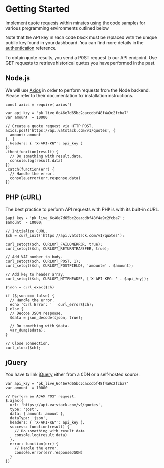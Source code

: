 # Getting Started

Implement quote requests within minutes using the code samples for various programming environments outlined below.

Note that the API key in each code block must be replaced with the unique public key found in your dashboard. You can find more details in the [authentication](https://vatstack.com/docs/authentication) reference.

To obtain quote results, you send a POST request to our API endpoint. Use GET requests to retrieve historical quotes you have performed in the past.

## Node.js

We will use [Axios](https://github.com/axios/axios) in order to perform requests from the Node backend. Please refer to their documentation for installation instructions.

```
const axios = require('axios')
​
var api_key = 'pk_live_6c46e7d65bc2caccdbf48f4a9c2fcba7'
var amount  = 10000
​
// Create a quote request via HTTP POST.
axios.post('https://api.vatstack.com/v1/quotes', {
  amount: amount
}, {
  headers: { 'X-API-KEY': api_key }
})
.then(function(result) {
  // Do something with result.data.
  console.log(result.data)
})
.catch(function(err) {
  // Handle the error.
  console.error(err.response.data)
})
```

## PHP (cURL)

The best practice to perform API requests with PHP is with its built-in cURL.

```
$api_key = 'pk_live_6c46e7d65bc2caccdbf48f4a9c2fcba7';
$amount  = 10000;
​
// Initialize CURL.
$ch = curl_init('https://api.vatstack.com/v1/quotes');
​
curl_setopt($ch, CURLOPT_FAILONERROR, true);
curl_setopt($ch, CURLOPT_RETURNTRANSFER, true);
​
// Add VAT number to body.
curl_setopt($ch, CURLOPT_POST, 1);
curl_setopt($ch, CURLOPT_POSTFIELDS, 'amount=' . $amount);
​
// Add key to header array.
curl_setopt($ch, CURLOPT_HTTPHEADER, ['X-API-KEY: ' . $api_key]);
​
$json = curl_exec($ch);
​
if ($json === false) {
  // Handle the error.
  echo 'Curl Error: ' . curl_error($ch);
} else {
  // Decode JSON response.
  $data = json_decode($json, true);
​
  // Do something with $data.
  var_dump($data);
}
​
// Close connection.
curl_close($ch);
```

## jQuery

You have to link [jQuery](https://jquery.com/) either from a CDN or a self-hosted source.

```
var api_key = 'pk_live_6c46e7d65bc2caccdbf48f4a9c2fcba7'
var amount  = 10000
​
// Perform an AJAX POST request.
$.ajax({
  url: 'https://api.vatstack.com/v1/quotes',
  type: 'post',
  data: { amount: amount },
  dataType: 'json',
  headers: { 'X-API-KEY': api_key },
  success: function(result) {
    // Do something with result.data.
    console.log(result.data)
  },
  error: function(err) {
    // Handle the error.
    console.error(err.responseJSON)
  }
})
```
